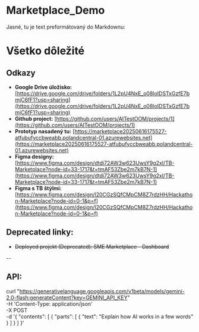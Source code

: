 # Marketplace_Demo

Jasné, tu je text preformátovaný do Markdownu:

# Všetko dôležité

## Odkazy

*   **Google Drive úložisko:** [https://drive.google.com/drive/folders/1L2pU4NxE_o08loIDSTxGzfE7bmjC6fF1?usp=sharing](https://drive.google.com/drive/folders/1L2pU4NxE_o08loIDSTxGzfE7bmjC6fF1?usp=sharing)
*   **Github project:** [https://github.com/users/AITestOOM/projects/1](https://github.com/users/AITestOOM/projects/1)
*   **Prototyp nasadený tu:** [https://marketplace20250616175527-atfubufyccbweabb.polandcentral-01.azurewebsites.net](https://marketplace20250616175527-atfubufyccbweabb.polandcentral-01.azurewebsites.net)
*   **Figma designy:** [https://www.figma.com/design/dtdi72AW3w623UwsY9g2xl/TB-Marketplace?node-id=33-1717&t=tmAF53Zbe2m7kB7N-1](https://www.figma.com/design/dtdi72AW3w623UwsY9g2xl/TB-Marketplace?node-id=33-1717&t=tmAF53Zbe2m7kB7N-1)
*   **Figma s TB štýlmi:** [https://www.figma.com/design/I20CGzSQfCMpCM8Z7rdzHH/Hackathon-Marketplace?node-id=0-1&p=f](https://www.figma.com/design/I20CGzSQfCMpCM8Z7rdzHH/Hackathon-Marketplace?node-id=0-1&p=f)

## Deprecated linky:

*   ~~Deployed projekt (Deprecated): SME Marketplace - Dashboard~~

--
## API: 
curl "https://generativelanguage.googleapis.com/v1beta/models/gemini-2.0-flash:generateContent?key=GEMINI_API_KEY" \
  -H 'Content-Type: application/json' \
  -X POST \
  -d '{
    "contents": [
      {
        "parts": [
          {
            "text": "Explain how AI works in a few words"
          }
        ]
      }
    ]
  }'
